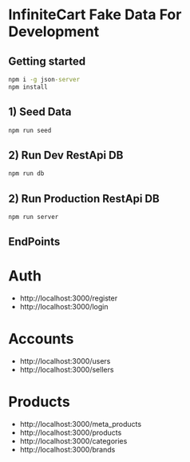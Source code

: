 # InfiniteCart Fake Data For Development
## Getting started
```cmd
npm i -g json-server
npm install
```
## 1) Seed Data

```cmd
npm run seed
```

## 2) Run Dev RestApi DB

```cmd
npm run db
```

## 2) Run Production RestApi DB

```cmd
npm run server
```

## EndPoints
# Auth
- http://localhost:3000/register
- http://localhost:3000/login
# Accounts
- http://localhost:3000/users
- http://localhost:3000/sellers
# Products
- http://localhost:3000/meta_products
- http://localhost:3000/products
- http://localhost:3000/categories
- http://localhost:3000/brands
